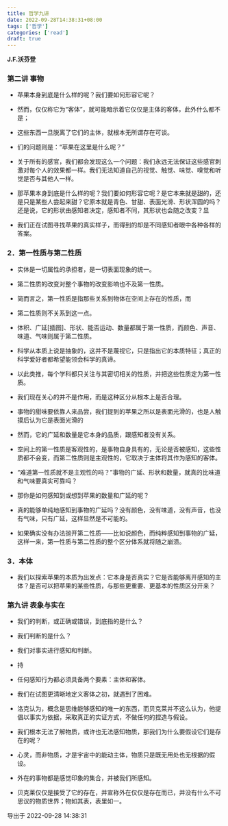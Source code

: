 ```yaml
---
title: 哲学九讲
date: 2022-09-28T14:38:31+08:00
tags: ['哲学']
categories: ['read']
draft: true
---
```


**J.F.沃芬登**


### 第二讲 事物

* 苹果本身到底是什么样的呢？我们要如何形容它呢？

* 然而，仅仅称它为“客体”，就可能暗示着它仅仅是主体的客体，此外什么都不是；

* 这些东西一旦脱离了它们的主体，就根本无所谓存在可谈。

* 们的问题则是：“苹果在这里是什么呢？”

* 关于所有的感官，我们都会发现这么一个问题：我们永远无法保证这些感官刺激对每个人的效果都一样。我们无法知道自己的视觉、触觉、味觉、嗅觉和听觉是否与其他人一样。

* 那苹果本身到底是什么样的呢？我们要如何形容它呢？是它本来就是甜的，还是只是某些人尝起来甜？它原本就是青色、甘甜、表面光滑、形状浑圆的吗？还是说，它的形状由感知者决定，感知者不同，其形状也会随之改变？显

* 我们正在试图寻找苹果的真实样子，而得到的却是不同感知者眼中各种各样的答案。


### 2．第一性质与第二性质

* 实体是一切属性的承担者，是一切表面现象的统一。

* 第二性质的改变对整个事物的改变影响也不及第一性质。

* 简而言之，第一性质是指那些关系到物体在空间上存在的性质，而

* 第二性质则不关系到这一点。

* 体积、广延[插图]、形状、能否运动、数量都属于第一性质，而颜色、声音、味道、气味则属于第二性质。

* 科学从本质上说是抽象的，这并不是蔑视它，只是指出它的本质特征；真正的科学爱好者都希望能领会科学的真谛。

* 以此类推，每个学科都只关注与其密切相关的性质，并把这些性质定为第一性质。

* 我们现在关心的并不是作用，而是这种区分从根本上是否合理。

* 事物的甜味要依靠人来品尝，我们提到的苹果之所以是表面光滑的，也是人触摸后认为它是表面光滑的

* 然而，它的广延和数量是它本身的品质，跟感知者没有关系。

* 空间上的第一性质是客观性的，是事物自身具有的，无论是否被感知，这些性质都不会变，而第二性质则是主观性的，它取决于主体将其作为感知的客体。

* “难道第一性质就不是主观性的吗？”事物的广延、形状和数量，就真的比味道和气味要真实可靠吗？

* 那你是如何感知到或想到苹果的数量和广延的呢？

* 真的能够单纯地感知到事物的广延吗？没有颜色，没有味道，没有声音，也没有气味，只有广延，这样显然是不可能的。

* 如果确实没有办法抛开第二性质——比如说颜色，而纯粹感知到事物的广延，这样一来，第一性质与第二性质的整个区分体系就将随之崩溃。


### 3．本体

* 我们以探索苹果的本质为出发点：它本身是否真实？它是否能够离开感知的主体？是否可以把苹果的某些性质，与那些更重要、更基本的性质区分开来？


### 第九讲 表象与实在

* 我们的判断，或正确或错误，到底指的是什么？

* 我们判断的是什么？

* 我们对事实进行感知和判断。

* 持

* 任何感知行为都必须具备两个要素：主体和客体。

* 我们在试图更清晰地定义客体之初，就遇到了困难。

* 洛克认为，概念是思维能够感知的唯一的东西，而贝克莱并不这么认为，他提倡以事实为依据，采取真正的实证方式，不做任何的捏造与假设。

* 我们根本无法了解物质，或许也无法感知物质，那我们为什么要假设它们是存在的呢？

* 心灵，而非物质，才是宇宙中的能动主体，物质只是既无用处也无根据的假设。

* 外在的事物都是感觉印象的集合，并被我们所感知。

* 贝克莱仅仅是接受了它的存在，并宣称外在仅仅是存在而已，并没有什么不可思议的物质世界；物如其表，表里如一。

导出于 2022-09-28 14:38:31

